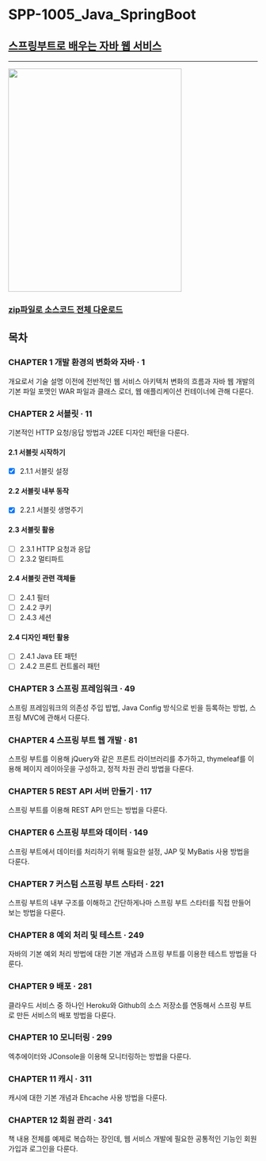 # SPP-1005_Java_SpringBoot

## [스프링부트로 배우는 자바 웹 서비스](https://github.com/thecodinglive/JPub-JavaWebService)

----------------------------

<img src="https://i.imgur.com/yfYoywG.jpg"  width="350" height="450"/>

### [zip파일로 소스코드 전체 다운로드](https://github.com/thecodinglive/JPub-JavaWebService/archive/master.zip)

## 목차

### CHAPTER 1 개발 환경의 변화와 자바 · 1
개요로서 기술 설명 이전에 전반적인 웹 서비스 아키텍처 변화의 흐름과 자바 웹 개발의 기본 파일 포맷인 WAR 파일과 클래스 로더, 웹 애플리케이션 컨테이너에 관해 다룬다.

### CHAPTER 2 서블릿 · 11
기본적인 HTTP 요청/응답 방법과 J2EE 디자인 패턴을 다룬다.

#### 2.1 서블릿 시작하기

- [x] 2.1.1 서블릿 설정

#### 2.2 서블릿 내부 동작

- [x] 2.2.1 서블릿 생명주기

#### 2.3 서블릿 활용

- [ ] 2.3.1 HTTP 요청과 응답
- [ ] 2.3.2 멀티파트

#### 2.4 서블릿 관련 객체들

- [ ] 2.4.1 필터
- [ ] 2.4.2 쿠키
- [ ] 2.4.3 세션

#### 2.4 디자인 패턴 활용

- [ ] 2.4.1 Java EE 패턴
- [ ] 2.4.2 프론트 컨트롤러 패턴

### CHAPTER 3 스프링 프레임워크 · 49
스프링 프레임워크의 의존성 주입 밥법, Java Config 방식으로 빈을 등록하는 방법, 스프링 MVC에 관해서 다룬다.

### CHAPTER 4 스프링 부트 웹 개발 · 81
스프링 부트를 이용해 jQuery와 같은 프론트 라이브러리를 추가하고, thymeleaf를 이용해 페이지 레이아웃을 구성하고, 정적 차원 관리 방법을 다룬다.

### CHAPTER 5 REST API 서버 만들기 · 117
스프링 부트를 이용해 REST API 만드는 방법을 다룬다.

### CHAPTER 6 스프링 부트와 데이터 · 149
스프링 부트에서 데이터를 처리하기 위해 필요한 설정, JAP 및 MyBatis 사용 방법을 다룬다.

### CHAPTER 7 커스텀 스프링 부트 스타터 · 221
스프링 부트의 내부 구조를 이해하고 간단하게나마 스프링 부트 스타터를 직접 만들어 보는 방법을 다룬다.

### CHAPTER 8 예외 처리 및 테스트 · 249
자바의 기본 예외 처리 방법에 대한 기본 개념과 스프링 부트를 이용한 테스트 방법을 다룬다.

### CHAPTER 9 배포 · 281
클라우드 서비스 중 하나인 Heroku와 Github의 소스 저장소를 연동해서 스프링 부트로 만든 서비스의 배포 방법을 다룬다.

### CHAPTER 10 모니터링 · 299
엑추에이터와 JConsole을 이용해 모니터링하는 방법을 다룬다.

### CHAPTER 11 캐시 · 311
캐시에 대한 기본 개념과 Ehcache 사용 방법을 다룬다.

### CHAPTER 12 회원 관리 · 341
책 내용 전체를 예제로 복습하는 장인데, 웹 서비스 개발에 필요한 공통적인 기능인 회원가입과 로그인을 다룬다.
